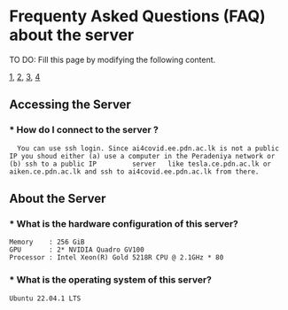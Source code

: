 # Frequenty Asked Questions (FAQ) about the server

TO DO: Fill this page by modifying the following content.

[1](https://faq.ce.pdn.ac.lk/network-n-servers/general-questions/), [2](https://faq.ce.pdn.ac.lk/network-n-servers/aiken/), [3](https://faq.ce.pdn.ac.lk/network-n-servers/tesla/), [4](https://faq.ce.pdn.ac.lk/network-n-servers/kepler/)

## Accessing the Server

### * How do I connect to the server ?
  
      You can use ssh login. Since ai4covid.ee.pdn.ac.lk is not a public IP you shoud either (a) use a computer in the Peradeniya network or (b) ssh to a public IP         server   like tesla.ce.pdn.ac.lk or aiken.ce.pdn.ac.lk and ssh to ai4covid.ee.pdn.ac.lk from there.

## About the Server

### * What is the hardware configuration of this server?

    Memory    : 256 GiB
    GPU       : 2* NVIDIA Quadro GV100 
    Processor : Intel Xeon(R) Gold 5218R CPU @ 2.1GHz * 80
  
### * What is the operating system of this server?
    
    Ubuntu 22.04.1 LTS
   

